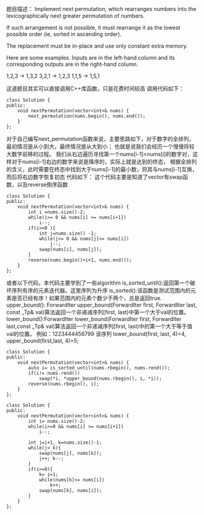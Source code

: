 题目描述：
Implement next permutation, which rearranges numbers into the lexicographically next greater permutation of numbers.

If such arrangement is not possible, it must rearrange it as the lowest possible order (ie, sorted in ascending order).

The replacement must be in-place and use only constant extra memory.

Here are some examples. Inputs are in the left-hand column and its corresponding outputs are in the right-hand column.

1,2,3 → 1,3,2
3,2,1 → 1,2,3
1,1,5 → 1,5,1


这道题目其实可以直接调用C++库函数，只是花费时间较高
调用代码如下：
```
class Solution {
public:
    void nextPermutation(vector<int>& nums) {
        next_permutation(nums.begin(), nums.end());
    }
};
```

对于自己编写next_permutation函数来说，主要思路如下，对于数字的全排列，最初情况是从小到大，最终情况是从大到小；
也就是说我们会经历一个慢慢将较大数字前移的过程。
我们从右边遍历寻找第一个nums[i-1]<nums[i]的数字对，这样对于nums[i-1]右边的数字来说是降序的，实际上就是达到的终态，
根据全排列的含义，此时需要在终态中找到大于nums[i-1]的最小数，将其与nums[i-1]互换，而后将右边数字恢复初态
代码如下：
这个代码主要是知道了vector有swap函数，以及reverse倒序函数
```
class Solution {
public:
    void nextPermutation(vector<int>& nums) {
        int i =nums.size()-2;
        while(i>= 0 && nums[i] >= nums[i+1])
            i--;
        if(i>=0 ){
            int j=nums.size() -1;
            while(j>= 0 && nums[j]<= nums[i])
                j--;
            swap(nums[i], nums[j]);
        }
        reverse(nums.begin()+i+1, nums.end());
    }
}; 
```
或者以下代码，本代码主要学到了一些algorithm
is_sorted_until():返回第一个破坏序列有序的元素迭代器。这里序列为升序
is_sorted():该函数是测试范围内的元素是否已经有序！如果范围内的元素个数少于两个，总是返回true.
upper_bound(): ForwardIter upper_bound(ForwardIter first, ForwardIter last, const _Tp& val)算法返回一个非递减序列[first, last)中第一个大于val的位置。
lower_bound():ForwardIter lower_bound(ForwardIter first, ForwardIter last,const _Tp& val)算法返回一个非递减序列[first, last)中的第一个大于等于值val的位置。
例如：1223444456799 该序列  lower_bound(first, last, 4)=4, upper_bound(first,last, 4)=5;
```
class Solution {
public:
    void nextPermutation(vector<int>& nums) {
        auto i= is_sorted_until(nums.rbegin(), nums.rend());
        if(i!= nums.rend())
            swap(*i, *upper_bound(nums.rbegin(), i, *i));
        reverse(nums.rbegin(), i);
    }
};
```
```
class Solution {
public:
    void nextPermutation(vector<int>& nums) {
        int i= nums.size()-2;
        while(i>=0 && nums[i] >= nums[i+1])
            i--;
        
        int j=i+1, k=nums.size()-1;
        while(j< k){
            swap(nums[j], nums[k]);
            j++; k--;
        }
        if(i>=0){
            k= i+1;
            while(nums[k]<= nums[i])
                k++;
            swap(nums[k], nums[i]);
        }
    }
};
```
